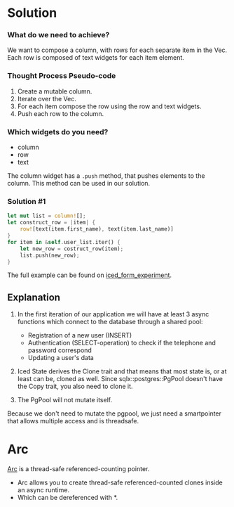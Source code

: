 # Solution

### What do we need to achieve?

We want to compose a column, with rows for each separate item in the Vec<T>.
Each row is composed of text widgets for each item element.

### Thought Process Pseudo-code

1. Create a mutable column.
2. Iterate over the Vec<T>.
3. For each item compose the row using the row and text widgets.
4. Push each row to the column.

### Which widgets do you need?

- column
- row
- text

The column widget has a `.push` method, that pushes elements to the column.
This method can be used in our solution.

### Solution #1

```rust
let mut list = column![];
let construct_row = |item| {
    row![text(item.first_name), text(item.last_name)]
}
for item in &self.user_list.iter() {
    let new_row = costruct_row(item);
    list.push(new_row);
}

```

The full example can be found on [iced_form_experiment]().

## Explanation

1. In the first iteration of our application we will have at least 3 async functions which connect to the database through a shared pool:

   - Registration of a new user (INSERT)
   - Authentication (SELECT-operation) to check if the telephone and password correspond
   - Updating a user's data

2. Iced State derives the Clone trait and that means that most state is, or at least can be, cloned as well. Since sqlx::postgres::PgPool doesn't
   have the Copy trait, you also need to clone it.

3. The PgPool will not mutate itself.

Because we don't need to mutate the pgpool, we just need a smartpointer that allows multiple access and is threadsafe.

# Arc<T>

[Arc](https://doc.rust-lang.org/std/sync/struct.Arc.html#) is a thread-safe referenced-counting pointer.

- Arc allows you to create thread-safe referenced-counted clones inside an async runtime.
- Which can be dereferenced with \*.
